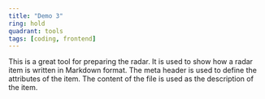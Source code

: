 ```yaml
---
title: "Demo 3"
ring: hold
quadrant: tools
tags: [coding, frontend]
---
```


This is a great tool for preparing the radar. It is used to show how a radar item is written in Markdown format. The meta header is used to define the attributes of the item. The content of the file is used as the description of the item.
